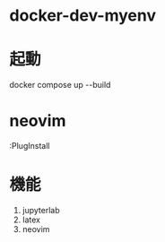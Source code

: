 # docker-dev-myenv

# 起動
docker compose up --build

# neovim
:PlugInstall

# 機能
1. jupyterlab
2. latex
3. neovim
